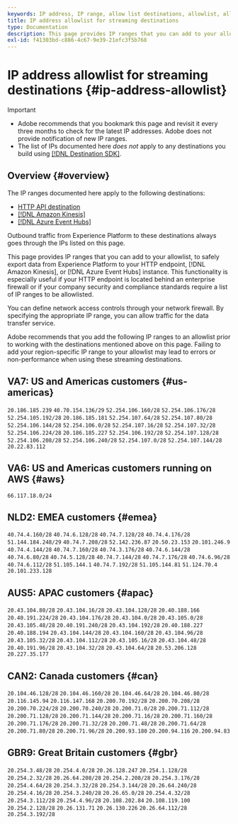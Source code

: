 ```yaml
---
keywords: IP address, IP range, allow list destinations, allowlist, allowlist streaming destinations
title: IP address allowlist for streaming destinations
type: Documentation
description: This page provides IP ranges that you can add to your allow list, to safely export data from Experience Platform to your HTTP REST API endpoint, Amazon Kinesis, or Azure Event Hubs instance.
exl-id: f41303bd-c886-4c67-9e39-21efc3f5b768
---
```

# IP address allowlist for streaming destinations {#ip-address-allowlist}

>[!IMPORTANT]
>
> * Adobe recommends that you bookmark this page and revisit it every three months to check for the latest IP addresses. Adobe does not provide notification of new IP ranges.
> * The list of IPs documented here *does not* apply to any destinations you build using [[!DNL Destination SDK]](/help/destinations/destination-sdk/overview.md).

## Overview {#overview}

The IP ranges documented here apply to the following destinations:

* [HTTP API destination](./http-destination.md)
* [[!DNL Amazon Kinesis]](/help/destinations/catalog/cloud-storage/amazon-kinesis.md)
* [[!DNL Azure Event Hubs]](/help/destinations/catalog/cloud-storage/azure-event-hubs.md)

Outbound traffic from Experience Platform to these destinations always goes through the IPs listed on this page.

This page provides IP ranges that you can add to your allowlist, to safely export data from Experience Platform to your HTTP endpoint, [!DNL Amazon Kinesis], or [!DNL Azure Event Hubs] instance. This functionality is especially useful if your HTTP endpoint is located behind an enterprise firewall or if your company security and compliance standards require a list of IP ranges to be allowlisted.

You can define network access controls through your network firewall. By specifying the appropriate IP range, you can allow traffic for the data transfer service.

Adobe recommends that you add the following IP ranges to an allowlist prior to working with the destinations mentioned above on this page. Failing to add your region-specific IP range to your allowlist may lead to errors or non-performance when using these streaming destinations.

## VA7: US and Americas customers {#us-americas}

`20.186.185.239`
`40.70.154.136/29`
`52.254.106.160/28`
`52.254.106.176/28`
`52.254.105.192/28`
`20.186.185.181`
`52.254.107.64/28`
`52.254.107.80/28`
`52.254.106.144/28`
`52.254.106.0/28`
`52.254.107.16/28`
`52.254.107.32/28`
`52.254.106.224/28`
`20.186.185.227`
`52.254.106.192/28`
`52.254.107.128/28`
`52.254.106.208/28`
`52.254.106.240/28`
`52.254.107.0/28`
`52.254.107.144/28`
`20.22.83.112`

## VA6: US and Americas customers running on AWS {#aws}

`66.117.18.0/24`

## NLD2: EMEA customers {#emea}

`40.74.4.160/28`
`40.74.6.128/28`
`40.74.7.128/28`
`40.74.4.176/28`
`51.144.184.248/29`
`40.74.7.208/28`
`52.142.236.87`
`20.50.23.153`
`20.101.246.9`
`40.74.4.144/28`
`40.74.7.160/28`
`40.74.3.176/28`
`40.74.6.144/28`
`40.74.6.80/28`
`40.74.5.128/28`
`40.74.7.144/28`
`40.74.7.176/28`
`40.74.6.96/28`
`40.74.6.112/28`
`51.105.144.1`
`40.74.7.192/28`
`51.105.144.81`
`51.124.70.4`
`20.101.233.128`

## AUS5: APAC customers {#apac}

`20.43.104.80/28`
`20.43.104.16/28`
`20.43.104.128/28`
`20.40.188.166`
`20.40.191.224/28`
`20.43.104.176/28`
`20.43.104.0/28`
`20.43.105.0/28`
`20.43.105.48/28`
`20.40.191.240/28`
`20.43.104.192/28`
`20.40.188.227`
`20.40.188.194`
`20.43.104.144/28`
`20.43.104.160/28`
`20.43.104.96/28`
`20.43.105.32/28`
`20.43.104.112/28`
`20.43.105.16/28`
`20.43.104.48/28`
`20.40.191.96/28`
`20.43.104.32/28`
`20.43.104.64/28`
`20.53.206.128`
`20.227.35.177`

## CAN2: Canada customers {#can}

`20.104.46.128/28`
`20.104.46.160/28`
`20.104.46.64/28`
`20.104.46.80/28`
`20.116.145.94`
`20.116.147.168`
`20.200.70.192/28`
`20.200.70.208/28`
`20.200.70.224/28`
`20.200.70.240/28`
`20.200.71.0/28`
`20.200.71.112/28`
`20.200.71.128/28`
`20.200.71.144/28`
`20.200.71.16/28`
`20.200.71.160/28`
`20.200.71.176/28`
`20.200.71.32/28`
`20.200.71.48/28`
`20.200.71.64/28`
`20.200.71.80/28`
`20.200.71.96/28`
`20.200.93.180`
`20.200.94.116`
`20.200.94.83`

## GBR9: Great Britain customers {#gbr}

`20.254.3.48/28`
`20.254.4.0/28`
`20.26.128.247`
`20.254.1.128/28`
`20.254.2.32/28`
`20.26.64.208/28`
`20.254.2.208/28`
`20.254.3.176/28`
`20.254.4.64/28`
`20.254.3.32/28`
`20.254.3.144/28`
`20.26.64.240/28`
`20.254.4.16/28`
`20.254.3.240/28`
`20.26.65.0/28`
`20.254.4.32/28`
`20.254.3.112/28`
`20.254.4.96/28`
`20.108.202.84`
`20.108.119.100`
`20.254.2.128/28`
`20.26.131.71`
`20.26.130.226`
`20.26.64.112/28`
`20.254.3.192/28`